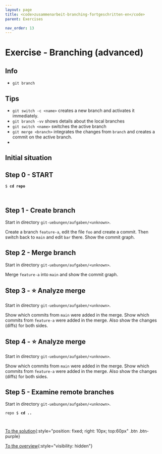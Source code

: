 ```yaml
---
layout: page
title: <code>zusammenarbeit-branching-fortgeschritten-en</code>
parent: Exercises

nav_order: 13
---
```

# Exercise - Branching (advanced)



## Info

* `git branch` 

## Tips

* `git switch -c <name>` creates a new branch and activates
  it immediately.
* `git branch -vv` shows details about the local branches
* `git switch <name>` switches the active branch
* `git merge <branch>` integrates the changes from `branch` and creates a commit
   on the active branch.
* 

  
## Initial situation


<h2>Step 0 - START <!-- UEB/Branching (advanced)/0 --></h2>


<pre><code>$ <b>cd repo</b><br><br><br></code></pre>


<h2>Step 1 - Create branch <!-- UEB/Branching (advanced)/1 --></h2>

Start in directory `git-uebungen/aufgaben/<unknown>`.

Create a branch `feature-a`, edit the file `foo`
and create a commit.
Then switch back to `main` and edit `bar` there.
Show the commit graph.

<h2>Step 2 - Merge branch <!-- UEB/Branching (advanced)/2 --></h2>

Start in directory `git-uebungen/aufgaben/<unknown>`.

Merge `feature-a` into `main` and
show the commit graph.

<h2>Step 3 - ⭐ Analyze merge <!-- UEB/Branching (advanced)/3 --></h2>

Start in directory `git-uebungen/aufgaben/<unknown>`.

Show which commits from `main` were added in the merge.
Show which commits from `feature-a` were added in the merge.
Also show the changes (diffs) for both sides.

<h2>Step 4 - ⭐ Analyze merge <!-- UEB/Branching (advanced)/4 --></h2>

Start in directory `git-uebungen/aufgaben/<unknown>`.

Show which commits from `main` were added in the merge.
Show which commits from `feature-a` were added in the merge.
Also show the changes (diffs) for both sides.

<h2>Step 5 - Examine remote branches <!-- UEB/Branching (advanced)/5 --></h2>

Start in directory `git-uebungen/aufgaben/<unknown>`.




<pre><code>repo $ <b>cd ..</b><br><br><br></code></pre>


[To the solution](loesung-zusammenarbeit-branching-fortgeschritten-en.html){:style="position: fixed; right: 10px; top:60px" .btn .btn-purple}

[To the overview](../../ueberblick-en.html){:style="visibility: hidden"}

